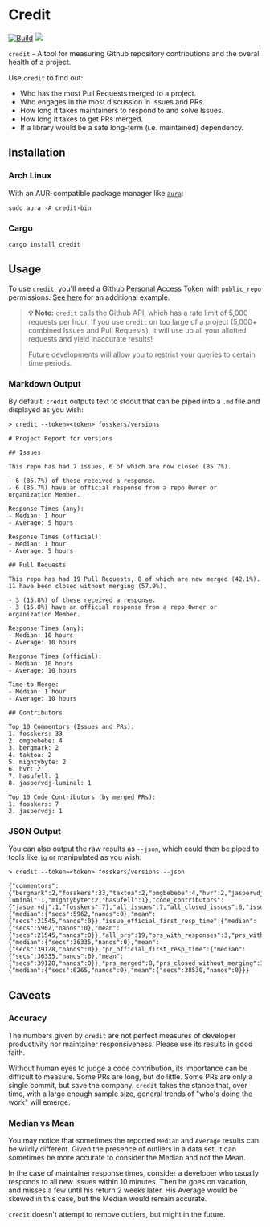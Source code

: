 # Credit

[![Build](https://github.com/fosskers/credit/workflows/Build/badge.svg)](https://github.com/fosskers/credit/actions)
[![](https://img.shields.io/crates/v/credit.svg)](https://crates.io/crates/credit)


`credit` - A tool for measuring Github repository contributions and the overall
health of a project.

Use `credit` to find out:

- Who has the most Pull Requests merged to a project.
- Who engages in the most discussion in Issues and PRs.
- How long it takes maintainers to respond to and solve Issues.
- How long it takes to get PRs merged.
- If a library would be a safe long-term (i.e. maintained) dependency.

## Installation

### Arch Linux

With an AUR-compatible package manager like
[`aura`](https://github.com/fosskers/aura):

```
sudo aura -A credit-bin
```

### Cargo

```
cargo install credit
```

## Usage

To use `credit`, you'll need a Github [Personal Access
Token](https://github.com/settings/tokens) with `public_repo` permissions. [See
here](https://github.com/fosskers/active#oauth) for an additional example.

> **💡 Note:** `credit` calls the Github API, which has a rate limit of 5,000
> requests per hour. If you use `credit` on too large of a project (5,000+
> combined Issues and Pull Requests), it will use up all your allotted requests
> and yield inaccurate results!
>
> Future developments will allow you to restrict your queries to certain time
> periods.

### Markdown Output

By default, `credit` outputs text to stdout that can be piped into a `.md` file
and displayed as you wish:

```
> credit --token=<token> fosskers/versions

# Project Report for versions

## Issues

This repo has had 7 issues, 6 of which are now closed (85.7%).

- 6 (85.7%) of these received a response.
- 6 (85.7%) have an official response from a repo Owner or organization Member.

Response Times (any):
- Median: 1 hour
- Average: 5 hours

Response Times (official):
- Median: 1 hour
- Average: 5 hours

## Pull Requests

This repo has had 19 Pull Requests, 8 of which are now merged (42.1%).
11 have been closed without merging (57.9%).

- 3 (15.8%) of these received a response.
- 3 (15.8%) have an official response from a repo Owner or organization Member.

Response Times (any):
- Median: 10 hours
- Average: 10 hours

Response Times (official):
- Median: 10 hours
- Average: 10 hours

Time-to-Merge:
- Median: 1 hour
- Average: 10 hours

## Contributors

Top 10 Commentors (Issues and PRs):
1. fosskers: 33
2. omgbebebe: 4
3. bergmark: 2
4. taktoa: 2
5. mightybyte: 2
6. hvr: 2
7. hasufell: 1
8. jaspervdj-luminal: 1

Top 10 Code Contributors (by merged PRs):
1. fosskers: 7
2. jaspervdj: 1
```

### JSON Output

You can also output the raw results as `--json`, which could then be piped to
tools like [`jq`](https://github.com/stedolan/jq) or manipulated as you wish:

```
> credit --token=<token> fosskers/versions --json

{"commentors":{"bergmark":2,"fosskers":33,"taktoa":2,"omgbebebe":4,"hvr":2,"jaspervdj-luminal":1,"mightybyte":2,"hasufell":1},"code_contributors":{"jaspervdj":1,"fosskers":7},"all_issues":7,"all_closed_issues":6,"issues_with_responses":6,"issues_with_official_responses":6,"issue_first_resp_time":{"median":{"secs":5962,"nanos":0},"mean":{"secs":21545,"nanos":0}},"issue_official_first_resp_time":{"median":{"secs":5962,"nanos":0},"mean":{"secs":21545,"nanos":0}},"all_prs":19,"prs_with_responses":3,"prs_with_official_responses":3,"pr_first_resp_time":{"median":{"secs":36335,"nanos":0},"mean":{"secs":39128,"nanos":0}},"pr_official_first_resp_time":{"median":{"secs":36335,"nanos":0},"mean":{"secs":39128,"nanos":0}},"prs_merged":8,"prs_closed_without_merging":11,"pr_merge_time":{"median":{"secs":6265,"nanos":0},"mean":{"secs":38530,"nanos":0}}}
```

## Caveats

### Accuracy

The numbers given by `credit` are not perfect measures of developer productivity
nor maintainer responsiveness. Please use its results in good faith.

Without human eyes to judge a code contribution, its importance can be difficult
to measure. Some PRs are long, but do little. Some PRs are only a single commit,
but save the company. `credit` takes the stance that, over time, with a large
enough sample size, general trends of "who's doing the work" will emerge.

### Median vs Mean

You may notice that sometimes the reported `Median` and `Average` results can be
wildly different. Given the presence of outliers in a data set, it can sometimes
be more accurate to consider the Median and not the Mean.

In the case of maintainer response times, consider a developer who usually
responds to all new Issues within 10 minutes. Then he goes on vacation, and
misses a few until his return 2 weeks later. His Average would be skewed in this
case, but the Median would remain accurate.

`credit` doesn't attempt to remove outliers, but might in the future.
